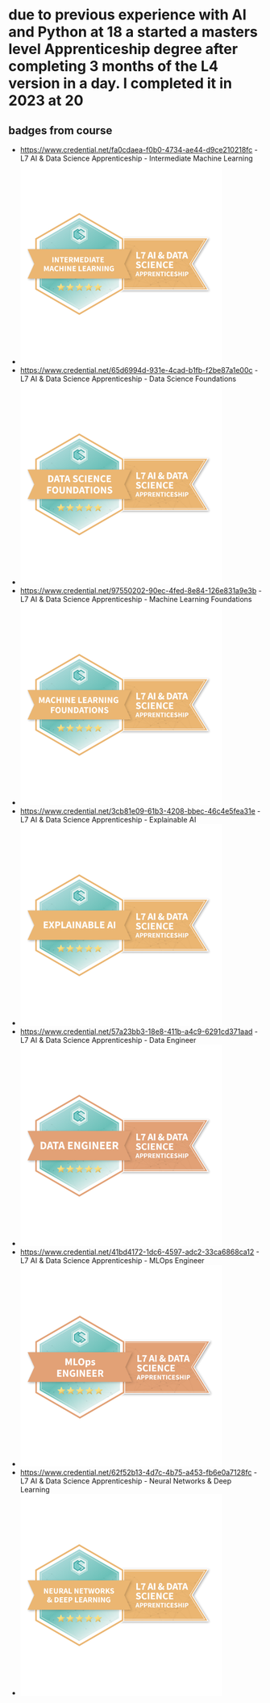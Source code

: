 # due to previous experience with AI and Python at 18 a started a masters level Apprenticeship degree after completing 3 months of the L4 version in a day. I completed it in 2023 at 20
## badges from course
- https://www.credential.net/fa0cdaea-f0b0-4734-ae44-d9ce210218fc - L7 AI & Data Science Apprenticeship - Intermediate Machine Learning
- ![Intermediate Machine Learning](80d9954b-66f1-4e92-9a4b-a0a7e434fa3c.png)
- https://www.credential.net/65d6994d-931e-4cad-b1fb-f2be87a1e00c - L7 AI & Data Science Apprenticeship - Data Science Foundations
- ![Data Science Foundations](b895d889-6dd0-4041-b7c3-28dd0f375cd0.png)
- https://www.credential.net/97550202-90ec-4fed-8e84-126e831a9e3b - L7 AI & Data Science Apprenticeship - Machine Learning Foundations
- ![Machine Learning Foundations](d7fc595f-3a4f-4076-b0d8-ea869a8b9b2e.png)
- https://www.credential.net/3cb81e09-61b3-4208-bbec-46c4e5fea31e - L7 AI & Data Science Apprenticeship - Explainable AI
- ![Explainable AI](213afba9-287e-4a9a-a073-f91919133f1a.png)
- https://www.credential.net/57a23bb3-18e8-411b-a4c9-6291cd371aad - L7 AI & Data Science Apprenticeship - Data Engineer
- ![Data Engineer](fe80ea64-ebd6-4d96-93d9-05156709a049.png)
- https://www.credential.net/41bd4172-1dc6-4597-adc2-33ca6868ca12 - L7 AI & Data Science Apprenticeship - MLOps Engineer
- ![MLOps Engineer](488bce01-3e93-4572-b2c5-102924b6c85f.png)
- https://www.credential.net/62f52b13-4d7c-4b75-a453-fb6e0a7128fc - L7 AI & Data Science Apprenticeship - Neural Networks & Deep Learning
- ![Neural Networks & Deep Learning](57bc02f3-d1f9-45ed-9782-b45192676ca9.png)
